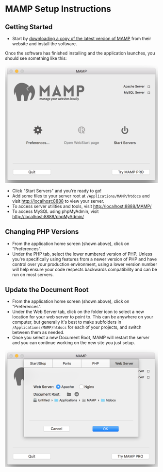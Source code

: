 # MAMP Setup Instructions

## Getting Started

- Start by [downloading a copy of the latest version of MAMP](https://www.mamp.info/en/downloads/) from their website and install the software.

Once the software has finished installing and the application launches, you should see something like this:

![MAMP Startup Screen](mamp-startup.png)

- Click "Start Servers" and you're ready to go!
- Add some files to your server root at `/Applications/MAMP/htdocs` and visit [http://localhost:8888](http://localhost:8888) to view your server.
- To access server utilities and tools, visit [http://localhost:8888/MAMP/](http://localhost:8888/MAMP/) 
- To access MySQL using phpMyAdmin, visit [http://localhost:8888/phpMyAdmin/](http://localhost:8888/phpMyAdmin/)

## Changing PHP Versions

- From the application home screen (shown above), click on "Preferences".
- Under the PHP tab, select the lower numbered version of PHP. Unless you're specifically using features from a newer version of PHP and have control over your production environment, using a lower version number will help ensure your code respects backwards compatibility and can be run on most servers. 

## Update the Document Root

- From the application home screen (shown above), click on "Preferences".
- Under the Web Server tab, click on the folder icon to select a new location for your web server to point to. This can be anywhere on your computer, but generally it's best to make subfolders in `/Applications/MAMP/htdocs` for each of your projects, and switch between them as needed.
- Once you select a new Document Root, MAMP will restart the server and you can continue working on the new site you just setup. 

![MAMP Document Root](mamp-document-root.png)
